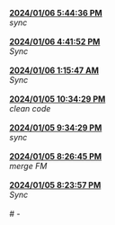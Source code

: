 <strong><ins>
2024/01/06 5:44:36 PM
</strong></ins><br><em>
sync
</em><br><br>
<strong><ins> 2024/01/06 4:41:52 PM </strong></ins><br><em> Sync </em><br><br> <strong><ins> 2024/01/06 1:15:47 AM </strong></ins><br><em> Sync </em><br><br> <strong><ins> 2024/01/05 10:34:29 PM </strong></ins><br><em> clean code </em><br><br> <strong><ins> 2024/01/05 9:34:29 PM </strong></ins><br><em> sync </em><br><br> <strong><ins> 2024/01/05 8:26:45 PM </strong></ins><br><em> merge FM </em><br><br> <strong><ins> 2024/01/05 8:23:57 PM </strong></ins><br><em> Sync </em><br><br> # -
